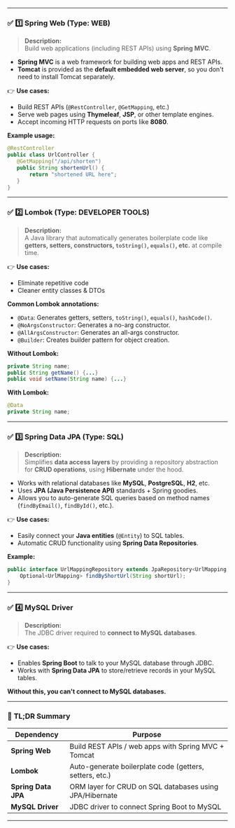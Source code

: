 
---

### ✅ **1️⃣ Spring Web (Type: WEB)**

> **Description:**  
Build web applications (including REST APIs) using **Spring MVC**. 

- **Spring MVC** is a web framework for building web apps and REST APIs.
- **Tomcat** is provided as the **default embedded web server**, so you don't need to install Tomcat separately.

👉 **Use cases:**
- Build REST APIs (`@RestController`, `@GetMapping`, etc.)
- Serve web pages using **Thymeleaf**, **JSP**, or other template engines.
- Accept incoming HTTP requests on ports like **8080**.

**Example usage:**
```java
@RestController
public class UrlController {
   @GetMapping("/api/shorten")
   public String shortenUrl() {
       return "shortened URL here";
   }
}
```

---

### ✅ **2️⃣ Lombok (Type: DEVELOPER TOOLS)**

> **Description:**  
A Java library that automatically generates boilerplate code like **getters, setters, constructors, `toString()`, `equals()`, etc.** at compile time.

👉 **Use cases:**
- Eliminate repetitive code
- Cleaner entity classes & DTOs

**Common Lombok annotations:**
- `@Data`: Generates getters, setters, `toString()`, `equals()`, `hashCode()`.
- `@NoArgsConstructor`: Generates a no-arg constructor.
- `@AllArgsConstructor`: Generates an all-args constructor.
- `@Builder`: Creates builder pattern for object creation.

**Without Lombok:**
```java
private String name;
public String getName() {...}
public void setName(String name) {...}
```

**With Lombok:**
```java
@Data
private String name;
```

---

### ✅ **3️⃣ Spring Data JPA (Type: SQL)**

> **Description:**  
Simplifies **data access layers** by providing a repository abstraction for **CRUD operations**, using **Hibernate** under the hood.

- Works with relational databases like **MySQL**, **PostgreSQL**, **H2**, etc.
- Uses **JPA (Java Persistence API)** standards + Spring goodies.
- Allows you to auto-generate SQL queries based on method names (`findByEmail()`, `findById()`, etc.).

👉 **Use cases:**
- Easily connect your **Java entities** (`@Entity`) to SQL tables.
- Automatic CRUD functionality using **Spring Data Repositories**.

**Example:**
```java
public interface UrlMappingRepository extends JpaRepository<UrlMapping, Long> {
    Optional<UrlMapping> findByShortUrl(String shortUrl);
}
```

---

### ✅ **4️⃣ MySQL Driver**

> **Description:**  
The JDBC driver required to **connect to MySQL databases**.

👉 **Use cases:**
- Enables **Spring Boot** to talk to your MySQL database through JDBC.
- Works with **Spring Data JPA** to store/retrieve records in your MySQL tables.

**Without this, you can't connect to MySQL databases.**

---

### 🚀 **TL;DR Summary**

| Dependency           | Purpose                                         |
|----------------------|--------------------------------------------------|
| **Spring Web**       | Build REST APIs / web apps with Spring MVC + Tomcat |
| **Lombok**           | Auto-generate boilerplate code (getters, setters, etc.) |
| **Spring Data JPA**  | ORM layer for CRUD on SQL databases using JPA/Hibernate |
| **MySQL Driver**     | JDBC driver to connect Spring Boot to MySQL     |

---